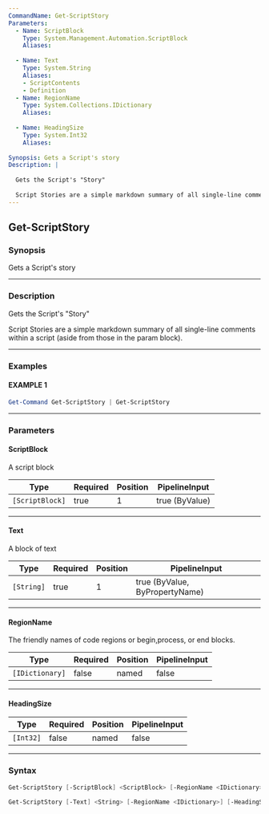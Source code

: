 ```yaml
---
CommandName: Get-ScriptStory
Parameters: 
  - Name: ScriptBlock
    Type: System.Management.Automation.ScriptBlock
    Aliases: 
    
  - Name: Text
    Type: System.String
    Aliases: 
    - ScriptContents
    - Definition
  - Name: RegionName
    Type: System.Collections.IDictionary
    Aliases: 
    
  - Name: HeadingSize
    Type: System.Int32
    Aliases: 
    
Synopsis: Gets a Script's story
Description: |
  
  Gets the Script's "Story"
  
  Script Stories are a simple markdown summary of all single-line comments within a script (aside from those in the param block).
---
```

Get-ScriptStory
---------------
### Synopsis
Gets a Script's story

---
### Description

Gets the Script's "Story"

Script Stories are a simple markdown summary of all single-line comments within a script (aside from those in the param block).

---
### Examples
#### EXAMPLE 1
```PowerShell
Get-Command Get-ScriptStory | Get-ScriptStory
```

---
### Parameters
#### **ScriptBlock**

A script block






|Type           |Required|Position|PipelineInput |
|---------------|--------|--------|--------------|
|`[ScriptBlock]`|true    |1       |true (ByValue)|



---
#### **Text**

A block of text






|Type      |Required|Position|PipelineInput                 |
|----------|--------|--------|------------------------------|
|`[String]`|true    |1       |true (ByValue, ByPropertyName)|



---
#### **RegionName**

The friendly names of code regions or begin,process, or end blocks.






|Type           |Required|Position|PipelineInput|
|---------------|--------|--------|-------------|
|`[IDictionary]`|false   |named   |false        |



---
#### **HeadingSize**




|Type     |Required|Position|PipelineInput|
|---------|--------|--------|-------------|
|`[Int32]`|false   |named   |false        |



---
### Syntax
```PowerShell
Get-ScriptStory [-ScriptBlock] <ScriptBlock> [-RegionName <IDictionary>] [-HeadingSize <Int32>] [<CommonParameters>]
```
```PowerShell
Get-ScriptStory [-Text] <String> [-RegionName <IDictionary>] [-HeadingSize <Int32>] [<CommonParameters>]
```
